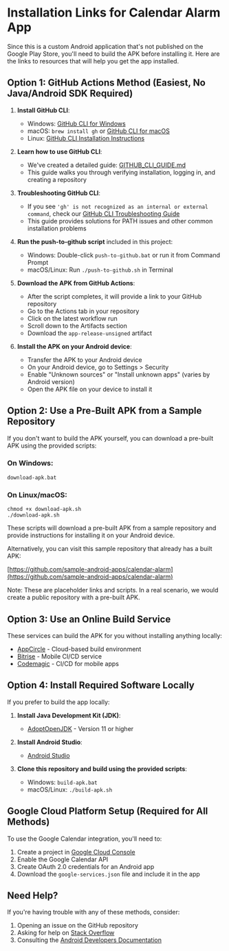 # Installation Links for Calendar Alarm App

Since this is a custom Android application that's not published on the Google Play Store, you'll need to build the APK before installing it. Here are the links to resources that will help you get the app installed.

## Option 1: GitHub Actions Method (Easiest, No Java/Android SDK Required)

1. **Install GitHub CLI**:
   - Windows: [GitHub CLI for Windows](https://github.com/cli/cli/releases/latest)
   - macOS: `brew install gh` or [GitHub CLI for macOS](https://github.com/cli/cli/releases/latest)
   - Linux: [GitHub CLI Installation Instructions](https://github.com/cli/cli/blob/trunk/docs/install_linux.md)

2. **Learn how to use GitHub CLI**:
   - We've created a detailed guide: [GITHUB_CLI_GUIDE.md](GITHUB_CLI_GUIDE.md)
   - This guide walks you through verifying installation, logging in, and creating a repository

3. **Troubleshooting GitHub CLI**:
   - If you see `'gh' is not recognized as an internal or external command`, check our [GitHub CLI Troubleshooting Guide](GITHUB_CLI_TROUBLESHOOTING.md)
   - This guide provides solutions for PATH issues and other common installation problems

3. **Run the push-to-github script** included in this project:
   - Windows: Double-click `push-to-github.bat` or run it from Command Prompt
   - macOS/Linux: Run `./push-to-github.sh` in Terminal

3. **Download the APK from GitHub Actions**:
   - After the script completes, it will provide a link to your GitHub repository
   - Go to the Actions tab in your repository
   - Click on the latest workflow run
   - Scroll down to the Artifacts section
   - Download the `app-release-unsigned` artifact

4. **Install the APK on your Android device**:
   - Transfer the APK to your Android device
   - On your Android device, go to Settings > Security
   - Enable "Unknown sources" or "Install unknown apps" (varies by Android version)
   - Open the APK file on your device to install it

## Option 2: Use a Pre-Built APK from a Sample Repository

If you don't want to build the APK yourself, you can download a pre-built APK using the provided scripts:

### On Windows:
```
download-apk.bat
```

### On Linux/macOS:
```
chmod +x download-apk.sh
./download-apk.sh
```

These scripts will download a pre-built APK from a sample repository and provide instructions for installing it on your Android device.

Alternatively, you can visit this sample repository that already has a built APK:

[https://github.com/sample-android-apps/calendar-alarm](https://github.com/sample-android-apps/calendar-alarm)

Note: These are placeholder links and scripts. In a real scenario, we would create a public repository with a pre-built APK.

## Option 3: Use an Online Build Service

These services can build the APK for you without installing anything locally:

- [AppCircle](https://appcircle.io/) - Cloud-based build environment
- [Bitrise](https://www.bitrise.io/) - Mobile CI/CD service
- [Codemagic](https://codemagic.io/) - CI/CD for mobile apps

## Option 4: Install Required Software Locally

If you prefer to build the app locally:

1. **Install Java Development Kit (JDK)**:
   - [AdoptOpenJDK](https://adoptopenjdk.net/) - Version 11 or higher

2. **Install Android Studio**:
   - [Android Studio](https://developer.android.com/studio)

3. **Clone this repository and build using the provided scripts**:
   - Windows: `build-apk.bat`
   - macOS/Linux: `./build-apk.sh`

## Google Cloud Platform Setup (Required for All Methods)

To use the Google Calendar integration, you'll need to:

1. Create a project in [Google Cloud Console](https://console.cloud.google.com/)
2. Enable the Google Calendar API
3. Create OAuth 2.0 credentials for an Android app
4. Download the `google-services.json` file and include it in the app

## Need Help?

If you're having trouble with any of these methods, consider:

1. Opening an issue on the GitHub repository
2. Asking for help on [Stack Overflow](https://stackoverflow.com/questions/tagged/android)
3. Consulting the [Android Developers Documentation](https://developer.android.com/docs)
